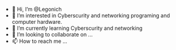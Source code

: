 - 👋 Hi, I’m @Legonich
- 👀 I’m interested in Cyberscurity and networking programing and computer hardware.
- 🌱 I’m currently learning Cyberscurity and networking
- 💞️ I’m looking to collaborate on ...
- 📫 How to reach me ...

<!---
Legonich/Legonich is a ✨ special ✨ repository because its `README.md` (this file) appears on your GitHub profile.
You can click the Preview link to take a look at your changes.
--->
